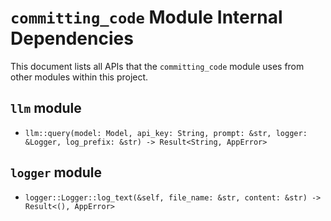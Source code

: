 # `committing_code` Module Internal Dependencies

This document lists all APIs that the `committing_code` module uses from other modules within this project.

## `llm` module

- `llm::query(model: Model, api_key: String, prompt: &str, logger: &Logger, log_prefix: &str) -> Result<String, AppError>`

## `logger` module

- `logger::Logger::log_text(&self, file_name: &str, content: &str) -> Result<(), AppError>`